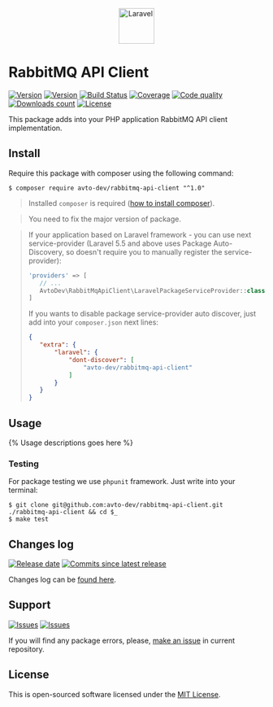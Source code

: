 <p align="center">
  <img src="https://hsto.org/webt/59/df/45/59df45aa6c9cb971309988.png" alt="Laravel" width="70" height="70" />
</p>

# RabbitMQ API Client

[![Version][badge_packagist_version]][link_packagist]
[![Version][badge_php_version]][link_packagist]
[![Build Status][badge_build_status]][link_build_status]
[![Coverage][badge_coverage]][link_coverage]
[![Code quality][badge_code_quality]][link_code_quality]
[![Downloads count][badge_downloads_count]][link_packagist]
[![License][badge_license]][link_license]

This package adds into your PHP application RabbitMQ API client implementation.

## Install

Require this package with composer using the following command:

```shell
$ composer require avto-dev/rabbitmq-api-client "^1.0"
```

> Installed `composer` is required ([how to install composer][getcomposer]).

> You need to fix the major version of package.

> If your application based on Laravel framework - you can use next service-provider (Laravel 5.5 and above uses Package Auto-Discovery, so doesn't require you to manually register the service-provider):
>
>```php
>'providers' => [
>    // ...
>    AvtoDev\RabbitMqApiClient\LaravelPackageServiceProvider::class,
>]
>```
>
>If you wants to disable package service-provider auto discover, just add into your `composer.json` next lines:
>
>```json
>{
>    "extra": {
>        "laravel": {
>            "dont-discover": [
>                "avto-dev/rabbitmq-api-client"
>            ]
>        }
>    }
>}
>```

## Usage

{% Usage descriptions goes here %}

### Testing

For package testing we use `phpunit` framework. Just write into your terminal:

```shell
$ git clone git@github.com:avto-dev/rabbitmq-api-client.git ./rabbitmq-api-client && cd $_
$ make test
```

## Changes log

[![Release date][badge_release_date]][link_releases]
[![Commits since latest release][badge_commits_since_release]][link_commits]

Changes log can be [found here][link_changes_log].

## Support

[![Issues][badge_issues]][link_issues]
[![Issues][badge_pulls]][link_pulls]

If you will find any package errors, please, [make an issue][link_create_issue] in current repository.

## License

This is open-sourced software licensed under the [MIT License][link_license].

[badge_packagist_version]:https://img.shields.io/packagist/v/avto-dev/rabbitmq-api-client.svg?maxAge=180
[badge_php_version]:https://img.shields.io/packagist/php-v/avto-dev/rabbitmq-api-client.svg?longCache=true
[badge_build_status]:https://travis-ci.org/avto-dev/rabbitmq-api-client.svg?branch=master
[badge_code_quality]:https://img.shields.io/scrutinizer/g/avto-dev/rabbitmq-api-client.svg?maxAge=180
[badge_coverage]:https://img.shields.io/codecov/c/github/avto-dev/rabbitmq-api-client/master.svg?maxAge=60
[badge_downloads_count]:https://img.shields.io/packagist/dt/avto-dev/rabbitmq-api-client.svg?maxAge=180
[badge_license]:https://img.shields.io/packagist/l/avto-dev/rabbitmq-api-client.svg?longCache=true
[badge_release_date]:https://img.shields.io/github/release-date/avto-dev/rabbitmq-api-client.svg?style=flat-square&maxAge=180
[badge_commits_since_release]:https://img.shields.io/github/commits-since/avto-dev/rabbitmq-api-client/latest.svg?style=flat-square&maxAge=180
[badge_issues]:https://img.shields.io/github/issues/avto-dev/rabbitmq-api-client.svg?style=flat-square&maxAge=180
[badge_pulls]:https://img.shields.io/github/issues-pr/avto-dev/rabbitmq-api-client.svg?style=flat-square&maxAge=180
[link_releases]:https://github.com/avto-dev/rabbitmq-api-client/releases
[link_packagist]:https://packagist.org/packages/avto-dev/rabbitmq-api-client
[link_build_status]:https://travis-ci.org/avto-dev/rabbitmq-api-client
[link_coverage]:https://codecov.io/gh/avto-dev/rabbitmq-api-client/
[link_changes_log]:https://github.com/avto-dev/rabbitmq-api-client/blob/master/CHANGELOG.md
[link_code_quality]:https://scrutinizer-ci.com/g/avto-dev/rabbitmq-api-client/
[link_issues]:https://github.com/avto-dev/rabbitmq-api-client/issues
[link_create_issue]:https://github.com/avto-dev/rabbitmq-api-client/issues/new/choose
[link_commits]:https://github.com/avto-dev/rabbitmq-api-client/commits
[link_pulls]:https://github.com/avto-dev/rabbitmq-api-client/pulls
[link_license]:https://github.com/avto-dev/rabbitmq-api-client/blob/master/LICENSE
[getcomposer]:https://getcomposer.org/download/
